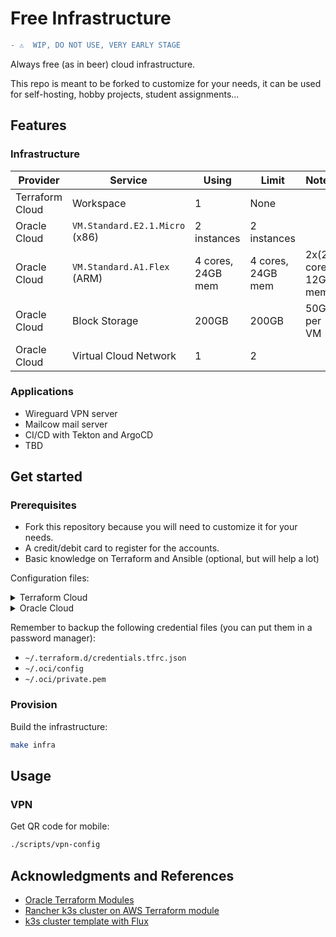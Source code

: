 # Free Infrastructure

```diff
- ⚠️  WIP, DO NOT USE, VERY EARLY STAGE
```

Always free (as in beer) cloud infrastructure.

This repo is meant to be forked to customize for your needs, it can be used for self-hosting, hobby projects, student assignments...

## Features

### Infrastructure

| Provider        | Service                        | Using             | Limit             | Notes                 |
|-----------------|--------------------------------|-------------------|-------------------|-----------------------|
| Terraform Cloud | Workspace                      | 1                 | None              |                       |
| Oracle Cloud    | `VM.Standard.E2.1.Micro` (x86) | 2 instances       | 2 instances       |                       |
| Oracle Cloud    | `VM.Standard.A1.Flex` (ARM)    | 4 cores, 24GB mem | 4 cores, 24GB mem | 2x(2 cores, 12GB mem) |
| Oracle Cloud    | Block Storage                  | 200GB             | 200GB             | 50GB per VM           |
| Oracle Cloud    | Virtual Cloud Network          | 1                 | 2                 |                       |

### Applications

- Wireguard VPN server
- Mailcow mail server
- CI/CD with Tekton and ArgoCD
- TBD

## Get started

### Prerequisites

- Fork this repository because you will need to customize it for your needs.
- A credit/debit card to register for the accounts.
- Basic knowledge on Terraform and Ansible (optional, but will help a lot)

Configuration files:

<details>

<summary>Terraform Cloud</summary>

- Create a Terraform Cloud account at <https://app.terraform.io>
- Run `terraform login` and follow the instruction

</details>

<details>

<summary>Oracle Cloud</summary>

- Create an Oracle Cloud account at <https://cloud.oracle.com>
- Generate an API signing key:
  - Profile menu (User menu icon) -> User Settings -> API Keys -> Add API Key
  - Select Generate API Key Pair, download the private key to `~/.oci/private.pem` and click Add
  - Copy the Configuration File Preview to `~/.oci/config` and change `key_file` to `~/.oci/private.pem`

If you see a warning like this, try to avoid those regions:

> ⚠️ Because of high demand for Arm Ampere A1 Compute capacity in the Foo and Bar regions, A1 instance availability in these regions is limited.
> If you plan to create A1 instances, we recommend choosing another region as your home region

</details>

Remember to backup the following credential files (you can put them in a password manager):

- `~/.terraform.d/credentials.tfrc.json`
- `~/.oci/config`
- `~/.oci/private.pem`

### Provision

Build the infrastructure:

```sh
make infra
```

## Usage

### VPN

Get QR code for mobile:

```sh
./scripts/vpn-config
```

## Acknowledgments and References

- [Oracle Terraform Modules](https://github.com/oracle-terraform-modules)
- [Rancher k3s cluster on AWS Terraform module](https://github.com/rancher/terraform-k3s-aws-cluster)
- [k3s cluster template with Flux](https://github.com/k8s-at-home/template-cluster-k3s)
